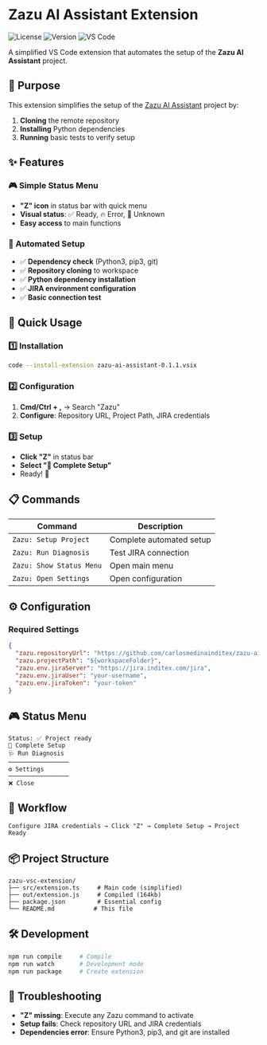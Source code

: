 # Zazu AI Assistant Extension

![License](https://img.shields.io/badge/license-MIT-blue.svg)
![Version](https://img.shields.io/badge/version-0.1.1-green.svg)
![VS Code](https://img.shields.io/badge/VS%20Code-^1.74.0-blue.svg)

A simplified VS Code extension that automates the setup of the **Zazu AI Assistant** project.

## 🎯 Purpose

This extension simplifies the setup of the [Zazu AI Assistant](https://github.com/carlosmedinainditex/zazu-ai-assistant) project by:

1. **Cloning** the remote repository
2. **Installing** Python dependencies 
3. **Running** basic tests to verify setup

## ✨ Features

### 🎮 Simple Status Menu
- **"Z" icon** in status bar with quick menu
- **Visual status**: ✅ Ready, 🔥 Error, 🔄 Unknown
- **Easy access** to main functions

### 🔧 Automated Setup
- ✅ **Dependency check** (Python3, pip3, git)
- ✅ **Repository cloning** to workspace
- ✅ **Python dependency installation**
- ✅ **JIRA environment configuration**
- ✅ **Basic connection test**

## 🚀 Quick Usage

### 1️⃣ Installation
```bash
code --install-extension zazu-ai-assistant-0.1.1.vsix
```

### 2️⃣ Configuration
1. **Cmd/Ctrl + ,** → Search "Zazu"
2. **Configure**: Repository URL, Project Path, JIRA credentials

### 3️⃣ Setup
- **Click "Z"** in status bar
- **Select "🚀 Complete Setup"**
- Ready! 🎉

## 📋 Commands

| Command | Description |
|---------|-------------|
| `Zazu: Setup Project` | Complete automated setup |
| `Zazu: Run Diagnosis` | Test JIRA connection |
| `Zazu: Show Status Menu` | Open main menu |
| `Zazu: Open Settings` | Open configuration |

## ⚙️ Configuration

### Required Settings
```json
{
  "zazu.repositoryUrl": "https://github.com/carlosmedinainditex/zazu-ai-assistant.git",
  "zazu.projectPath": "${workspaceFolder}",
  "zazu.env.jiraServer": "https://jira.inditex.com/jira",
  "zazu.env.jiraUser": "your-username",
  "zazu.env.jiraToken": "your-token"
}
```

## 🎮 Status Menu

```
Status: ✅ Project ready
🚀 Complete Setup
🩺 Run Diagnosis
─────────────────
⚙️ Settings
─────────────────
❌ Close
```

## 🔄 Workflow

```
Configure JIRA credentials → Click "Z" → Complete Setup → Project Ready
```

## 📦 Project Structure

```
zazu-vsc-extension/
├── src/extension.ts     # Main code (simplified)
├── out/extension.js     # Compiled (164kb)
├── package.json         # Essential config
└── README.md           # This file
```

## 🛠️ Development

```bash
npm run compile     # Compile
npm run watch       # Development mode
npm run package     # Create extension
```

## 🐛 Troubleshooting

- **"Z" missing**: Execute any Zazu command to activate
- **Setup fails**: Check repository URL and JIRA credentials
- **Dependencies error**: Ensure Python3, pip3, and git are installed

